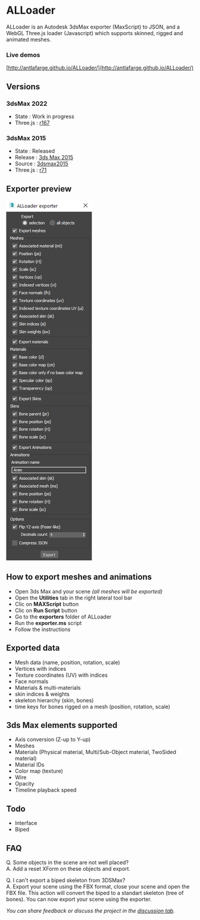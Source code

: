 # ALLoader  
ALLoader is an Autodesk 3dsMax exporter (MaxScript) to JSON, and a WebGL Three.js loader (Javascript) which supports skinned, rigged and animated meshes.

### Live demos
[http://antlafarge.github.io/ALLoader/](http://antlafarge.github.io/ALLoader/)

## Versions
### 3dsMax 2022
- State : Work in progress
- Three.js : [r167](https://github.com/mrdoob/three.js/releases/tag/r167)

### 3dsMax 2015
- State : Released
- Release : [3ds Max 2015](https://github.com/antlafarge/ALLoader/releases/tag/3dsmax2015)
- Source : [3dsmax2015](https://github.com/antlafarge/ALLoader/tree/3dsmax2015)
- Three.js : [r71](https://github.com/mrdoob/three.js/releases/tag/r71)

## Exporter preview
![image](exporter-preview.png)

## How to export meshes and animations
- Open 3ds Max and your scene *(all meshes will be exported)*
- Open the **Utilities** tab in the right lateral tool bar
- Clic on **MAXScript** button
- Clic on **Run Script** button
- Go to the **exporters** folder of ALLoader
- Run the **exporter.ms** script
- Follow the instructions

## Exported data
- Mesh data (name, position, rotation, scale)
- Vertices with indices
- Texture coordinates (UV) with indices
- Face normals
- Materials & multi-materials
- skin indices & weights
- skeleton hierarchy (skin, bones)
- time keys for bones rigged on a mesh (position, rotation, scale)

## 3ds Max elements supported
- Axis conversion (Z-up to Y-up)
- Meshes
- Materials (Physical material, Multi/Sub-Object material, TwoSided material)
- Material IDs
- Color map (texture)
- Wire
- Opacity
- Timeline playback speed

## Todo
- Interface
- Biped

## FAQ
Q. Some objects in the scene are not well placed?  
A. Add a reset XForm on these objects and export.  

Q. I can't export a biped skeleton from 3DSMax?  
A. Export your scene using the FBX format, close your scene and open the FBX file. This action will convert the biped to a standart skeleton (tree of bones). You can now export your scene using the exporter.  

_You can share feedback or discuss the project in the [discussion tab](https://github.com/antlafarge/ALLoader/discussions)._  
